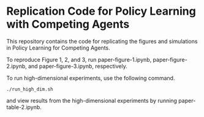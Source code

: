 # Replication Code for Policy Learning with Competing Agents

This repository contains the code for replicating the figures and simulations in Policy Learning for Competing Agents.

To reproduce Figure 1, 2, and 3, run paper-figure-1.ipynb, paper-figure-2.ipynb, and paper-figure-3.ipynb, respectively.

To run high-dimensional experiments, use the following command. 
```
./run_high_dim.sh
```
and view results from the high-dimensional experiments by running paper-table-2.ipynb.
